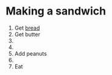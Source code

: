 # Making a sandwich

1. Get [bread](making_bread.md)
2. Get butter
3. 
4. 
5. Add peanuts
6. 
7. Eat
